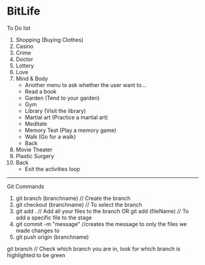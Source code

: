 # BitLife

To Do list
1. Shopping (Buying Clothes)
2. Casino
3. Crime
4. Doctor
5. Lottery
6. Love
7. Mind & Body
    - Another menu to ask whether the user want to...
    - Read a book
    - Garden (Tend to your garden)
    - Gym
    - Library (Visit the library)
    - Martial art (Practice a martial art)
    - Meditate
    - Memory Test (Play a memory game)
    - Walk (Go for a walk)
    - Back
8. Movie Theater
9. Plastic Surgery
10. Back
    - Exit the activities loop


______________________________________________________________________________________________________________________________
 

Git Commands
1. git branch (branchname)  // Create the branch
2. git checkout (branchname) // To select the branch
3. git add . // Add all your files to the branch   OR git add (fileName) // To add a specific file to the stage 
4. git commit -m "message" //creates the message to only the files we made changes to
5. git push origin (branchname)

git branch // Check which branch you are in, look for which branch is highlighted to be green

